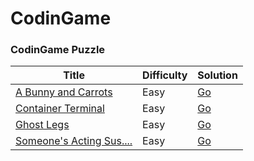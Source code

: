 CodinGame
=========

### CodinGame Puzzle

| Title                                                                                       | Difficulty | Solution                                        |
|---------------------------------------------------------------------------------------------|------------|-------------------------------------------------|
| [A Bunny and Carrots](https://www.codingame.com/training/easy/a-bunny-and-carrots)          | Easy       | [Go](puzzle/go/a-bunny-and-carrots/main.go)     |
| [Container Terminal](https://www.codingame.com/training/easy/container-terminal)            | Easy       | [Go](puzzle/go/container-terminal/main.go)      |
| [Ghost Legs](https://www.codingame.com/training/easy/ghost-legs)                            | Easy       | [Go](puzzle/go/ghost-legs/main.go)              |
| [Someone's Acting Sus....](https://www.codingame.com/training/easy/someones-acting-sus----) | Easy       | [Go](puzzle/go/someones-acting-sus----/main.go) |
